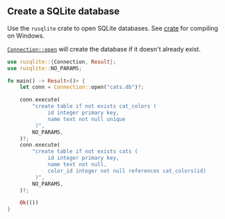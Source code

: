 ## Create a SQLite database


Use the `rusqlite` crate to open SQLite databases. See
[crate][documentation] for compiling on Windows.

[`Connection::open`] will create the database if it doesn't already exist.

```rust
use rusqlite::{Connection, Result};
use rusqlite::NO_PARAMS;

fn main() -> Result<()> {
    let conn = Connection::open("cats.db")?;

    conn.execute(
        "create table if not exists cat_colors (
             id integer primary key,
             name text not null unique
         )",
        NO_PARAMS,
    )?;
    conn.execute(
        "create table if not exists cats (
             id integer primary key,
             name text not null,
             color_id integer not null references cat_colors(id)
         )",
        NO_PARAMS,
    )?;

    Ok(())
}
```

[`Connection::open`]: https://docs.rs/rusqlite/*/rusqlite/struct.Connection.html#method.open

[documentation]: https://github.com/jgallagher/rusqlite#user-content-notes-on-building-rusqlite-and-libsqlite3-sys

